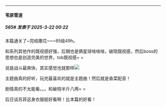 ﻿
*****

####  苇原雪道  
##### 565#       发表于 2025-3-22 00:22

本篇通关了~完结撒花~~~85级49h。

和系列其他作的既视感好强，后期也是俩星球啥啥啥，破晓既视感，然后boss的思想也是创造完美的世界，tob既视感= =

说是战斗最爽快，其实感觉也就那样<img src="https://static.saraba1st.com/image/smiley/face2017/001.png" referrerpolicy="no-referrer">

主题曲真的好听，玩完最喜欢的就是主题曲！然后就是香菜配音！

剧情真的不太能看。。。和破晓半斤八两= =

后日谈苏菲这身衣服挺好看啊！比本篇的好看！

